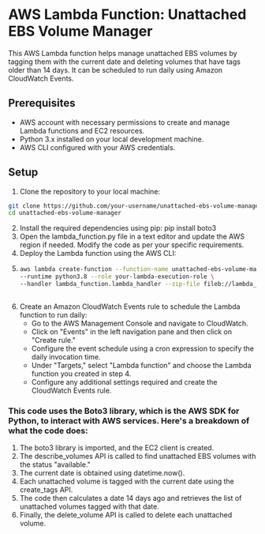 # AWS Lambda Function: Unattached EBS Volume Manager

This AWS Lambda function helps manage unattached EBS volumes by tagging them with the current date and deleting volumes that have tags older than 14 days. It can be scheduled to run daily using Amazon CloudWatch Events.

## Prerequisites

- AWS account with necessary permissions to create and manage Lambda functions and EC2 resources.
- Python 3.x installed on your local development machine.
- AWS CLI configured with your AWS credentials.

## Setup

1. Clone the repository to your local machine:

```bash
git clone https://github.com/your-username/unattached-ebs-volume-manager.git
cd unattached-ebs-volume-manager
```
2. Install the required dependencies using pip:
   pip install boto3
3. Open the lambda_function.py file in a text editor and update the AWS region if needed. Modify the code as per your specific requirements.
4. Deploy the Lambda function using the AWS CLI:
5. ```bash
   aws lambda create-function --function-name unattached-ebs-volume-manager \
   --runtime python3.8 --role your-lambda-execution-role \
   --handler lambda_function.lambda_handler --zip-file fileb://lambda_function.zip
  
6. Create an Amazon CloudWatch Events rule to schedule the Lambda function to run daily:
   - Go to the AWS Management Console and navigate to CloudWatch.
   - Click on "Events" in the left navigation pane and then click on "Create rule."
   - Configure the event schedule using a cron expression to specify the daily invocation time.
   - Under "Targets," select "Lambda function" and choose the Lambda function you created in step 4.
   - Configure any additional settings required and create the CloudWatch Events rule.
  
### This code uses the Boto3 library, which is the AWS SDK for Python, to interact with AWS services. Here's a breakdown of what the code does:

1. The boto3 library is imported, and the EC2 client is created.
2. The describe_volumes API is called to find unattached EBS volumes with the status "available."
3. The current date is obtained using datetime.now().
4. Each unattached volume is tagged with the current date using the create_tags API.
5. The code then calculates a date 14 days ago and retrieves the list of unattached volumes tagged with that date.
6. Finally, the delete_volume API is called to delete each unattached volume.

